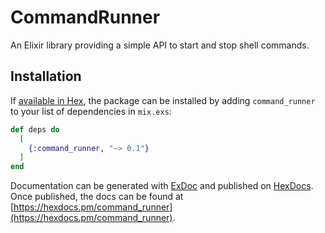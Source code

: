 # CommandRunner

An Elixir library providing a simple API to start and stop shell commands.

## Installation

If [available in Hex](https://hex.pm/docs/publish), the package can be installed
by adding `command_runner` to your list of dependencies in `mix.exs`:

```elixir
def deps do
  [
    {:command_runner, "~> 0.1"}
  ]
end
```

Documentation can be generated with
[ExDoc](https://github.com/elixir-lang/ex_doc) and published on
[HexDocs](https://hexdocs.pm). Once published, the docs can be found at
[https://hexdocs.pm/command_runner](https://hexdocs.pm/command_runner).
